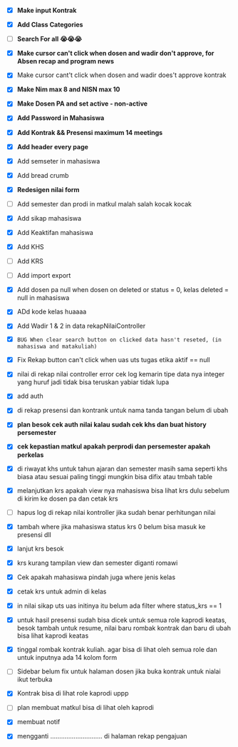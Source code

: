 - [x] **Make input Kontrak**
- [x] **Add Class Categories**
- [ ] **Search For all 😭😭😭**
- [x] **Make cursor can't click when dosen and wadir don't approve, for Absen recap and program news**
- [x] Make cursor cant't click when dosen and wadir does't approve kontrak
- [x] **Make Nim max 8 and NISN max 10**
- [x] **Make Dosen PA and set active - non-active**
- [x] **Add Password in Mahasiswa**
- [x] **Add Kontrak && Presensi maximum 14 meetings**
- [x] **Add header every page**
- [x] Add semseter in mahasiswa
- [x] Add bread crumb
- [x] **Redesigen nilai form** 
- [ ] Add semester dan prodi in matkul malah salah kocak kocak
- [x] Add sikap mahasiswa
- [x] Add Keaktifan mahasiswa
- [x] Add KHS
- [ ] Add KRS
- [ ] Add import export 
- [x] Add dosen pa null when dosen on deleted or status = 0, kelas deleted = null in mahasiswa
- [x] ADd kode kelas huaaaa
- [x] Add Wadir 1 & 2 in data rekapNilaiController
- [x] `BUG When clear search button on clicked data hasn't reseted, (in mahasiswa and matakuliah) `

- [x] Fix Rekap button can't click when uas uts tugas etika aktif == null
- [x] nilai di rekap nilai controller error cek log kemarin tipe data nya integer yang huruf jadi tidak bisa teruskan yabiar tidak lupa
- [x] add auth

- [x] di rekap presensi  dan kontrank untuk nama tanda tangan belum di ubah
- [x] **plan besok cek auth nilai kalau sudah cek khs dan buat history persemester**
- [x]  **cek kepastian matkul apakah perprodi dan persemester apakah perkelas**
- [x] di riwayat khs untuk tahun ajaran dan semester masih sama seperti khs biasa atau sesuai paling tinggi mungkin bisa difix atau tmbah table
- [x] melanjutkan krs apakah view nya mahasiswa bisa lihat krs dulu sebelum di kirim ke dosen pa dan cetak krs
- [ ] hapus log di rekap nilai kontroller jika sudah benar perhitungan nilai
- [x] tambah where jika mahasiswa status krs 0 belum bisa masuk ke presensi dll
- [x] lanjut krs besok
- [x] krs kurang tampilan view dan semester diganti romawi
- [x] Cek apakah mahasiswa pindah juga where jenis kelas
- [x] cetak krs untuk admin di kelas 
- [x] in nilai sikap uts uas initinya itu belum ada filter where status_krs == 1
- [x] untuk hasil presensi sudah bisa dicek untuk semua role kaprodi keatas, besok tambah untuk resume, nilai baru rombak kontrak dan baru di ubah bisa lihat kaprodi keatas
- [x] tinggal rombak kontrak kuliah. agar bisa di lihat oleh semua role dan untuk inputnya ada 14 kolom form 
- [ ] Sidebar belum fix untuk halaman dosen jika buka kontrak untuk nialai ikut terbuka 
- [x] Kontrak bisa di lihat role kaprodi uppp
- [ ] plan membuat matkul bisa di lihat oleh kaprodi
- [x] membuat notif 
- [x] mengganti ............................. di halaman rekap pengajuan

